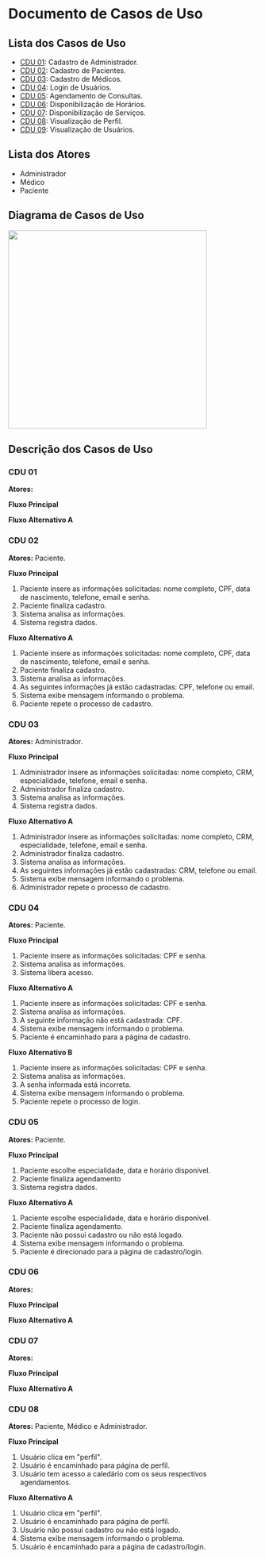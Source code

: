 # Documento de Casos de Uso

## Lista dos Casos de Uso

 - [CDU 01](#CDU-01): Cadastro de Administrador.
 - [CDU 02](#CDU-02): Cadastro de Pacientes.
 - [CDU 03](#CDU-03): Cadastro de Médicos.
 - [CDU 04](#CDU-04): Login de Usuários.
 - [CDU 05](#CDU-05): Agendamento de Consultas.
 - [CDU 06](#CDU-06): Disponibilização de Horários.
 - [CDU 07](#CDU-07): Disponibilização de Serviços.
 - [CDU 08](#CDU-08): Visualização de Perfil.
 - [CDU 09](#CDU-09): Visualização de Usuários.

## Lista dos Atores

 - Administrador
 - Médico
 - Paciente

## Diagrama de Casos de Uso

<img src= "https://user-images.githubusercontent.com/89115632/189178009-ab5c2748-6de9-4248-ae4e-ce9e0fda7546.png" width = 400px>

## Descrição dos Casos de Uso

### CDU 01

**Atores:**

**Fluxo Principal**

**Fluxo Alternativo A**

### CDU 02

**Atores:** Paciente.

**Fluxo Principal**

1. Paciente insere as informações solicitadas: nome completo, CPF, data de nascimento, telefone, email e senha.
2. Paciente finaliza cadastro.
3. Sistema analisa as informações.
4. Sistema registra dados.

**Fluxo Alternativo A**

1. Paciente insere as informações solicitadas: nome completo, CPF, data de nascimento, telefone, email e senha.
2. Paciente finaliza cadastro.
3. Sistema analisa as informações.
4. As seguintes informações já estão cadastradas: CPF, telefone ou email.
5. Sistema exibe mensagem informando o problema.
6. Paciente repete o processo de cadastro.

### CDU 03

**Atores:** Administrador.

**Fluxo Principal**

1. Administrador insere as informações solicitadas: nome completo, CRM, especialidade, telefone, email e senha.
2. Administrador finaliza cadastro.
3. Sistema analisa as informações.
4. Sistema registra dados.

**Fluxo Alternativo A**

1. Administrador insere as informações solicitadas: nome completo, CRM, especialidade, telefone, email e senha.
2. Administrador finaliza cadastro.
3. Sistema analisa as informações.
4. As seguintes informações já estão cadastradas: CRM, telefone ou email.
5. Sistema exibe mensagem informando o problema.
6. Administrador repete o processo de cadastro.

### CDU 04

**Atores:** Paciente.

**Fluxo Principal**

1. Paciente insere as informações solicitadas: CPF e senha.
2. Sistema analisa as informações.
3. Sistema libera acesso.

**Fluxo Alternativo A**

1. Paciente insere as informações solicitadas: CPF e senha.
2. Sistema analisa as informações.
3. A seguinte informação não está cadastrada: CPF.
4. Sistema exibe mensagem informando o problema.
5. Paciente é encaminhado para a página de cadastro.

**Fluxo Alternativo B**

1. Paciente insere as informações solicitadas: CPF e senha.
2. Sistema analisa as informações.
3. A senha informada está incorreta.
4. Sistema exibe mensagem informando o problema.
5. Paciente repete o processo de login.

### CDU 05

**Atores:** Paciente.

**Fluxo Principal**

1. Paciente escolhe especialidade, data e horário disponível.
2. Paciente finaliza agendamento
3. Sistema registra dados.

**Fluxo Alternativo A**

1. Paciente escolhe especialidade, data e horário disponível.
2. Paciente finaliza agendamento.
3. Paciente não possui cadastro ou não está logado.
4. Sistema exibe mensagem informando o problema.
5. Paciente é direcionado para a página de cadastro/login.

### CDU 06

**Atores:**

**Fluxo Principal**

**Fluxo Alternativo A**

### CDU 07

**Atores:**

**Fluxo Principal**

**Fluxo Alternativo A**

### CDU 08

**Atores:** Paciente, Médico e Administrador.

**Fluxo Principal**

1. Usuário clica em "perfil".
2. Usuário é encaminhado para página de perfil.
3. Usuário tem acesso a caledário com os seus respectivos agendamentos.

**Fluxo Alternativo A**

1. Usuário clica em "perfil".
2. Usuário é encaminhado para página de perfil.
3. Usuário não possui cadastro ou não está logado.
4. Sistema exibe mensagem informando o problema.
5. Usuário é encaminhado para a página de cadastro/login.
